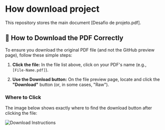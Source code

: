 # How download project

This repository stores the main document [Desafio de projeto.pdf].

## 📄 How to Download the PDF Correctly

To ensure you download the original PDF file (and not the GitHub preview page), follow these simple steps:

1.  **Click the file:** In the file list above, click on your PDF's name (e.g., `[File-Name.pdf]`).

2.  **Use the Download button:** On the file preview page, locate and click the **"Download"** button (or, in some cases, "Raw").

### Where to Click

The image below shows exactly where to find the download button after clicking the file:

![Download Instructions](./[image].png)
